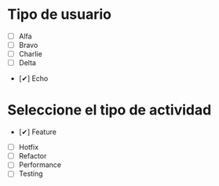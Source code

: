 # Tipo de usuario
- [ ] Alfa
- [ ] Bravo 
- [ ] Charlie
- [ ] Delta
- [✔] Echo

# Seleccione el tipo de actividad
- [✔] Feature
- [ ] Hotfix
- [ ] Refactor
- [ ] Performance
- [ ] Testing